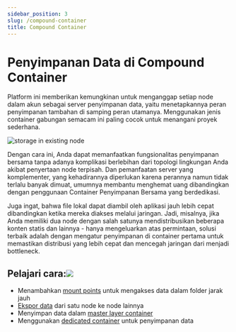 ```yaml
---
sidebar_position: 3
slug: /compound-container
title: Compound Container
---
```


# Penyimpanan Data di Compound Container

Platform ini memberikan kemungkinan untuk menganggap setiap node dalam akun sebagai server penyimpanan data, yaitu menetapkannya peran penyimpanan tambahan di samping peran utamanya. Menggunakan jenis container gabungan semacam ini paling cocok untuk menangani proyek sederhana.

![storage in existing node](#)

Dengan cara ini, Anda dapat memanfaatkan fungsionalitas penyimpanan bersama tanpa adanya komplikasi berlebihan dari topologi lingkungan Anda akibat penyertaan node terpisah. Dan pemanfaatan server yang komplementer, yang kehadirannya diperlukan karena perannya namun tidak terlalu banyak dimuat, umumnya membantu menghemat uang dibandingkan dengan penggunaan Container Penyimpanan Bersama yang berdedikasi.

Juga ingat, bahwa file lokal dapat diambil oleh aplikasi jauh lebih cepat dibandingkan ketika mereka diakses melalui jaringan. Jadi, misalnya, jika Anda memiliki dua node dengan salah satunya mendistribusikan beberapa konten statis dan lainnya - hanya mengeluarkan atas permintaan, solusi terbaik adalah dengan mengatur penyimpanan di container pertama untuk memastikan distribusi yang lebih cepat dan mencegah jaringan dari menjadi bottleneck.

## Pelajari cara:[![](#)](<https://docs.dewacloud.com/docs/compound-container-storage/#learn-how-to>)

  * Menambahkan [mount points](<https://docs.dewacloud.com/docs/mount-points/>) untuk mengakses data dalam folder jarak jauh
  * [Ekspor data](<https://docs.dewacloud.com/docs/storage-exports/>) dari satu node ke node lainnya
  * Menyimpan data dalam [master layer container](<https://docs.dewacloud.com/docs/master-container-storage/>)
  * Menggunakan [dedicated container](<https://docs.dewacloud.com/docs/dedicated-storage/>) untuk penyimpanan data
